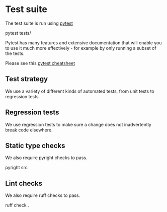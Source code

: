# Test suite

The test suite is run using [pytest](https://docs.pytest.org/en/stable/)

  pytest tests/

Pytest has many features and extensive documentation that will enable you to use
it much more effectively - for example by only running a subset of the tests.

Please see this [pytest cheatsheet](https://cheatography.com/nanditha/cheat-sheets/pytest/)


## Test strategy

We use a variety of different kinds of automated tests, from unit tests to
regression tests. 


## Regression tests
We use regression tests to make sure a change does not inadvertently break code elsewhere.

## Static type checks

We also require pyright checks to pass.

pyright src

## Lint checks

We also require ruff checks to pass.

ruff check .
